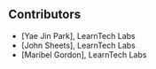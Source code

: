## Contributors
* [Yae Jin Park], LearnTech Labs
* [John Sheets], LearnTech Labs
* [Maribel Gordon], LearnTech Labs

